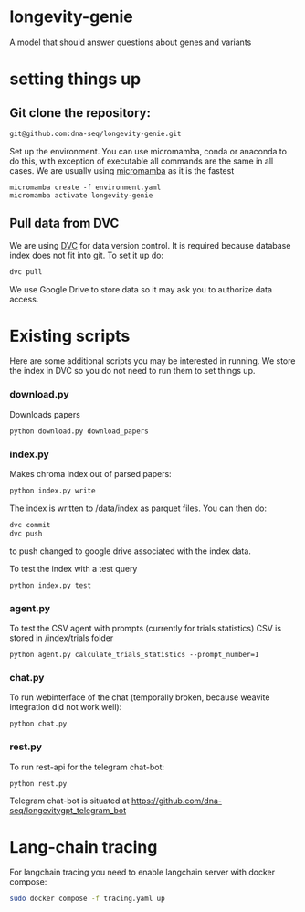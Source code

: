 # longevity-genie
A model that should answer questions about genes and variants

# setting things up

## Git clone the repository:
```bash
git@github.com:dna-seq/longevity-genie.git
```
Set up the environment. You can use micromamba, conda or anaconda to do this, with exception of executable all commands are the same in all cases.
We are usually using [micromamba](https://mamba.readthedocs.io/en/latest/user_guide/micromamba.html) as it is the fastest
```
micromamba create -f environment.yaml
micromamba activate longevity-genie
```
## Pull data from DVC
We are using [DVC](http://dvc.org) for data version control. 
It is required because database index does not fit into git.
To set it up do:
```bash
dvc pull
```
We use Google Drive to store data so it may ask you to authorize data access.

# Existing scripts

Here are some additional scripts you may be interested in running.
We store the index in DVC so you do not need to run them to set things up.

### download.py ###

Downloads papers
```
python download.py download_papers
```

### index.py ###

Makes chroma index out of parsed papers:
```bash
python index.py write
```
The index is written to /data/index as parquet files. You can then do:
```bash
dvc commit
dvc push
```
to push changed to google drive associated with the index data.

To test the index with a test query
```
python index.py test
```

### agent.py ###

To test the CSV agent with prompts (currently for trials statistics)
CSV is stored in /index/trials folder
```
python agent.py calculate_trials_statistics --prompt_number=1
```

### chat.py ###

To run webinterface of the chat (temporally broken, because weavite integration did not work well):
```
python chat.py
```
### rest.py ### 
To run rest-api for the telegram chat-bot:
```
python rest.py
```
Telegram chat-bot is situated at https://github.com/dna-seq/longevitygpt_telegram_bot

Lang-chain tracing
==================

For langchain tracing you need to enable langchain server with docker compose:
```bash
sudo docker compose -f tracing.yaml up
```